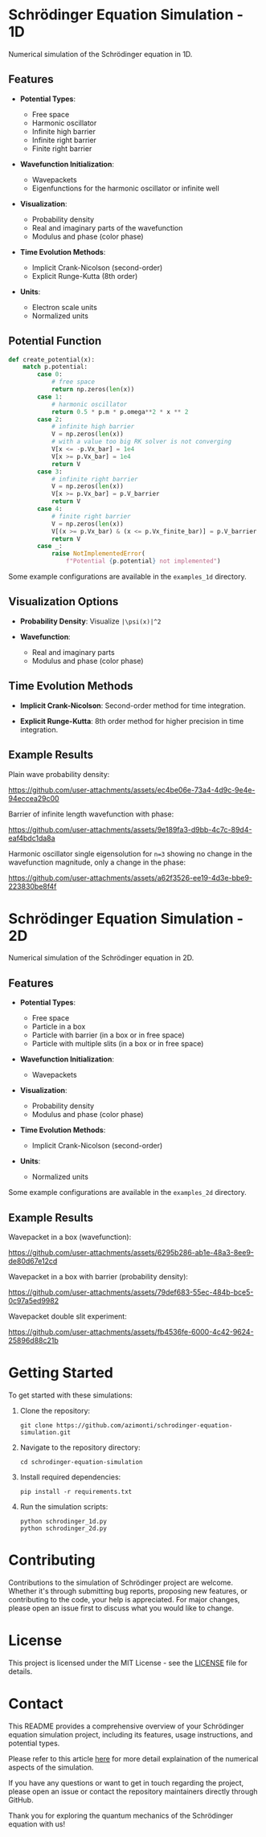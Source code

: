 # Schrödinger Equation Simulation - 1D

Numerical simulation of the Schrödinger equation in 1D.

## Features

- **Potential Types**:
  - Free space
  - Harmonic oscillator
  - Infinite high barrier
  - Infinite right barrier
  - Finite right barrier

- **Wavefunction Initialization**:
  - Wavepackets
  - Eigenfunctions for the harmonic oscillator or infinite well

- **Visualization**:
  - Probability density
  - Real and imaginary parts of the wavefunction
  - Modulus and phase (color phase)

- **Time Evolution Methods**:
  - Implicit Crank-Nicolson (second-order)
  - Explicit Runge-Kutta (8th order)

- **Units**:
  - Electron scale units 
  - Normalized units 

## Potential Function

```python
def create_potential(x):
    match p.potential:
        case 0:
            # free space
            return np.zeros(len(x))
        case 1:
            # harmonic oscillator
            return 0.5 * p.m * p.omega**2 * x ** 2
        case 2:
            # infinite high barrier
            V = np.zeros(len(x))
            # with a value too big RK solver is not converging
            V[x <= -p.Vx_bar] = 1e4
            V[x >= p.Vx_bar] = 1e4
            return V
        case 3:
            # infinite right barrier
            V = np.zeros(len(x))
            V[x >= p.Vx_bar] = p.V_barrier
            return V
        case 4:
            # finite right barrier
            V = np.zeros(len(x))
            V[(x >= p.Vx_bar) & (x <= p.Vx_finite_bar)] = p.V_barrier
            return V
        case _:
            raise NotImplementedError(
                f"Potential {p.potential} not implemented")
```

Some example configurations are available in the `examples_1d` directory.

## Visualization Options

- **Probability Density**:
  Visualize `|\psi(x)|^2`

- **Wavefunction**:
  - Real and imaginary parts
  - Modulus and phase (color phase)

## Time Evolution Methods

- **Implicit Crank-Nicolson**:
  Second-order method for time integration.

- **Explicit Runge-Kutta**:
  8th order method for higher precision in time integration.

## Example Results

Plain wave probability density:

https://github.com/user-attachments/assets/ec4be06e-73a4-4d9c-9e4e-94eccea29c00

Barrier of infinite length wavefunction with phase: 

https://github.com/user-attachments/assets/9e189fa3-d9bb-4c7c-89d4-eaf4bdc1da8a

Harmonic oscillator single eigensolution for `n=3` showing no change in the wavefunction magnitude, only a change in the phase:

https://github.com/user-attachments/assets/a62f3526-ee19-4d3e-bbe9-223830be8f4f

# Schrödinger Equation Simulation - 2D

Numerical simulation of the Schrödinger equation in 2D.

## Features

- **Potential Types**:
  - Free space
  - Particle in a box
  - Particle with barrier (in a box or in free space)
  - Particle with multiple slits (in a box or in free space)

- **Wavefunction Initialization**:
  - Wavepackets

- **Visualization**:
  - Probability density
  - Modulus and phase (color phase)

- **Time Evolution Methods**:
  - Implicit Crank-Nicolson (second-order)

- **Units**:
  - Normalized units 

Some example configurations are available in the `examples_2d` directory.

## Example Results

Wavepacket in a box (wavefunction):

https://github.com/user-attachments/assets/6295b286-ab1e-48a3-8ee9-de80d67e12cd

Wavepacket in a box with barrier (probability density):

https://github.com/user-attachments/assets/79def683-55ec-484b-bce5-0c97a5ed9982

Wavepacket double slit experiment:

https://github.com/user-attachments/assets/fb4536fe-6000-4c42-9624-25896d88c21b

# Getting Started

To get started with these simulations:
1. Clone the repository:
   ```
   git clone https://github.com/azimonti/schrodinger-equation-simulation.git
   ```
2. Navigate to the repository directory:
   ```
   cd schrodinger-equation-simulation
   ```
3. Install required dependencies:
   ```
   pip install -r requirements.txt
   ```
4. Run the simulation scripts:
   ```
   python schrodinger_1d.py
   python schrodinger_2d.py
   ```

# Contributing

Contributions to the simulation of Schrödinger project are welcome. Whether it's through submitting bug reports, proposing new features, or contributing to the code, your help is appreciated. For major changes, please open an issue first to discuss what you would like to change.

# License

This project is licensed under the MIT License - see the [LICENSE](LICENSE.md) file for details.

# Contact

This README provides a comprehensive overview of your Schrödinger equation simulation project, including its features, usage instructions, and potential types.

Please refer to this article [here](https://www.azimonti.com/programming/simulations/qm/1d-schrodinger-equation.html) for more detail explaination of the numerical aspects of the simulation.

If you have any questions or want to get in touch regarding the project, please open an issue or contact the repository maintainers directly through GitHub.

Thank you for exploring the quantum mechanics of the Schrödinger equation with us!
